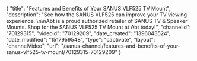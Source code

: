 {
    "title": "Features and Benefits of Your SANUS VLF525 TV Mount",
    "description": "See how the SANUS VLF525 can improve your TV viewing experience. \n\nAbt is a proud authorized retailer of SANUS TV & Speaker Mounts. Shop for the SANUS VLF525 TV Mount at Abt today!",
    "channelid": "70129315",
    "videoid": "70129209",
    "date_created": "1396043524",
    "date_modified": "1517959548",
    "type": "captivate",
    "layout": "channelVideo",
    "url": "\/sanus-channel\/features-and-benefits-of-your-sanus-vlf525-tv-mount\/70129315-70129209"
}